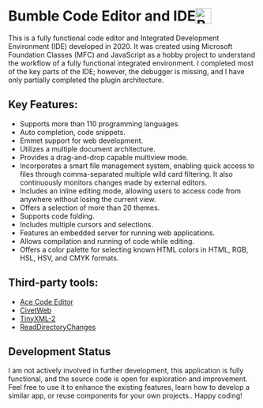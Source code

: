 


<h1 style="display:flex; align-items:center">
Bumble Code Editor and IDE 
<img src="/res/bitmap.ico" alt="Bumble IDE" style="height:32px"/>
</h1>


This is a fully functional code editor and Integrated Development Environment (IDE) developed in 2020. It was created using Microsoft Foundation Classes (MFC) and JavaScript as a hobby project to understand the workflow of a fully functional integrated environment. I completed most of the key parts of the IDE; however, the debugger is missing, and I have only partially completed the plugin architecture.

## Key Features:

- Supports more than 110 programming languages.
- Auto completion, code snippets.
- Emmet support for web development.
- Utilizes a multiple document architecture.
- Provides a drag-and-drop capable multiview mode.
- Incorporates a smart file management system, enabling quick access to files through comma-separated multiple wild card filtering. It also continuously monitors changes made by external editors.
- Includes an inline editing mode, allowing users to access code from anywhere without losing the current view.
- Offers a selection of more than 20 themes.
- Supports code folding.
- Includes multiple cursors and selections.
- Features an embedded server for running web applications.
- Allows compilation and running of code while editing.
- Offers a color palette for selecting known HTML colors in HTML, RGB, HSL, HSV, and CMYK formats.

## Third-party tools:

- [Ace Code Editor](https://ace.c9.io/)
- [ CivetWeb](https://github.com/civetweb/civetweb)
- [TinyXML-2](https://github.com/leethomason/tinyxml2)
- [ReadDirectoryChanges](https://github.com/jimbeveridge/readdirectorychanges)

## Development Status

I am not actively involved in further development, this application is fully functional, and the source code is open for exploration and improvement. Feel free to use it to enhance the existing features, learn how to develop a similar app, or reuse components for your own projects..
Happy coding!
